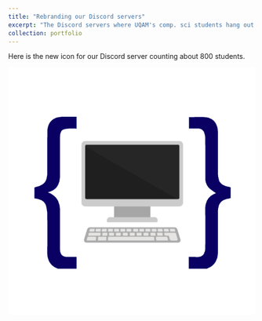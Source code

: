 ```yaml
---
title: "Rebranding our Discord servers"
excerpt: "The Discord servers where UQAM's comp. sci students hang out were in need of rebranding so I created a battery of logos<br/><img src='/images/gif_informatique.gif'>"
collection: portfolio
---
```



Here is the new icon for our Discord server counting about 800 students.


![discord server gif](/images/gif_informatique.gif)